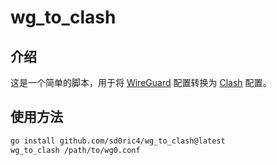 # wg_to_clash

## 介绍

这是一个简单的脚本，用于将 [WireGuard](https://www.wireguard.com/) 配置转换为 [Clash](https://wiki.metacubex.one/config/proxies/wg/) 配置。

## 使用方法

```bash
go install github.com/sd0ric4/wg_to_clash@latest
wg_to_clash /path/to/wg0.conf
```
